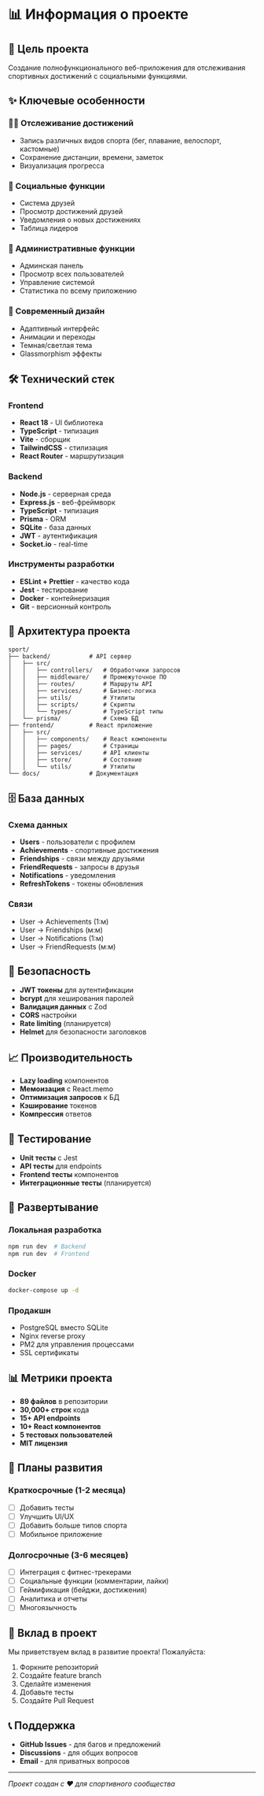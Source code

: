 # 📊 Информация о проекте

## 🎯 Цель проекта
Создание полнофункционального веб-приложения для отслеживания спортивных достижений с социальными функциями.

## ✨ Ключевые особенности

### 🏃‍♂️ Отслеживание достижений
- Запись различных видов спорта (бег, плавание, велоспорт, кастомные)
- Сохранение дистанции, времени, заметок
- Визуализация прогресса

### 👥 Социальные функции
- Система друзей
- Просмотр достижений друзей
- Уведомления о новых достижениях
- Таблица лидеров

### 👑 Административные функции
- Админская панель
- Просмотр всех пользователей
- Управление системой
- Статистика по всему приложению

### 🎨 Современный дизайн
- Адаптивный интерфейс
- Анимации и переходы
- Темная/светлая тема
- Glassmorphism эффекты

## 🛠️ Технический стек

### Frontend
- **React 18** - UI библиотека
- **TypeScript** - типизация
- **Vite** - сборщик
- **TailwindCSS** - стилизация
- **React Router** - маршрутизация

### Backend
- **Node.js** - серверная среда
- **Express.js** - веб-фреймворк
- **TypeScript** - типизация
- **Prisma** - ORM
- **SQLite** - база данных
- **JWT** - аутентификация
- **Socket.io** - real-time

### Инструменты разработки
- **ESLint + Prettier** - качество кода
- **Jest** - тестирование
- **Docker** - контейнеризация
- **Git** - версионный контроль

## 📁 Архитектура проекта

```
sport/
├── backend/           # API сервер
│   ├── src/
│   │   ├── controllers/   # Обработчики запросов
│   │   ├── middleware/    # Промежуточное ПО
│   │   ├── routes/        # Маршруты API
│   │   ├── services/      # Бизнес-логика
│   │   ├── utils/         # Утилиты
│   │   ├── scripts/       # Скрипты
│   │   └── types/         # TypeScript типы
│   └── prisma/            # Схема БД
├── frontend/          # React приложение
│   ├── src/
│   │   ├── components/    # React компоненты
│   │   ├── pages/         # Страницы
│   │   ├── services/      # API клиенты
│   │   ├── store/         # Состояние
│   │   └── utils/         # Утилиты
└── docs/              # Документация
```

## 🗄️ База данных

### Схема данных
- **Users** - пользователи с профилем
- **Achievements** - спортивные достижения
- **Friendships** - связи между друзьями
- **FriendRequests** - запросы в друзья
- **Notifications** - уведомления
- **RefreshTokens** - токены обновления

### Связи
- User → Achievements (1:м)
- User → Friendships (м:м)
- User → Notifications (1:м)
- User → FriendRequests (м:м)

## 🔐 Безопасность

- **JWT токены** для аутентификации
- **bcrypt** для хеширования паролей
- **Валидация данных** с Zod
- **CORS** настройки
- **Rate limiting** (планируется)
- **Helmet** для безопасности заголовков

## 📈 Производительность

- **Lazy loading** компонентов
- **Мемоизация** с React.memo
- **Оптимизация запросов** к БД
- **Кэширование** токенов
- **Компрессия** ответов

## 🧪 Тестирование

- **Unit тесты** с Jest
- **API тесты** для endpoints
- **Frontend тесты** компонентов
- **Интеграционные тесты** (планируется)

## 🚀 Развертывание

### Локальная разработка
```bash
npm run dev  # Backend
npm run dev  # Frontend
```

### Docker
```bash
docker-compose up -d
```

### Продакшн
- PostgreSQL вместо SQLite
- Nginx reverse proxy
- PM2 для управления процессами
- SSL сертификаты

## 📊 Метрики проекта

- **89 файлов** в репозитории
- **30,000+ строк** кода
- **15+ API endpoints**
- **10+ React компонентов**
- **5 тестовых пользователей**
- **MIT лицензия**

## 🔮 Планы развития

### Краткосрочные (1-2 месяца)
- [ ] Добавить тесты
- [ ] Улучшить UI/UX
- [ ] Добавить больше типов спорта
- [ ] Мобильное приложение

### Долгосрочные (3-6 месяцев)
- [ ] Интеграция с фитнес-трекерами
- [ ] Социальные функции (комментарии, лайки)
- [ ] Геймификация (бейджи, достижения)
- [ ] Аналитика и отчеты
- [ ] Многоязычность

## 🤝 Вклад в проект

Мы приветствуем вклад в развитие проекта! Пожалуйста:

1. Форкните репозиторий
2. Создайте feature branch
3. Сделайте изменения
4. Добавьте тесты
5. Создайте Pull Request

## 📞 Поддержка

- **GitHub Issues** - для багов и предложений
- **Discussions** - для общих вопросов
- **Email** - для приватных вопросов

---

*Проект создан с ❤️ для спортивного сообщества*
